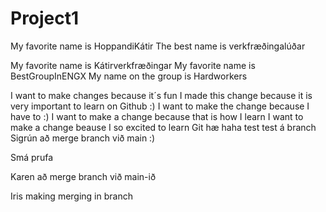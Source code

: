 # Project1
My favorite name is HoppandiKátir
The best name is verkfræðingalúðar

My favorite name is Kátirverkfræðingar
My favorite name is BestGroupInENGX
My name on the group is Hardworkers

I want to make changes because it´s fun
I made this change because it is very important to learn on Github :)
I want to make the change because I have to :)
I want to make a change because that is how I learn
I want to make a change beause I so excited to learn Git
hæ haha test
test á branch
Sigrún að merge branch við main :)

Smá prufa

Karen að merge branch við main-ið

Iris making merging in branch 
